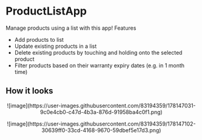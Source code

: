 # ProductListApp
Manage products using a list with this app!
Features
- Add products to list
- Update existing products in a list
- Delete existing products by touching and holding onto the selected product
- Filter products based on their warranty expiry dates (e.g. in 1 month time)

## How it looks
<p align="center">
![image](https://user-images.githubusercontent.com/83194359/178147031-9c0e4cb0-c47d-4b3a-876d-91958ba4c0f1.png)
</p>

<p align="center">
![image](https://user-images.githubusercontent.com/83194359/178147102-30639ff0-33cd-4168-9670-59dbef5e17d3.png)
</p>
